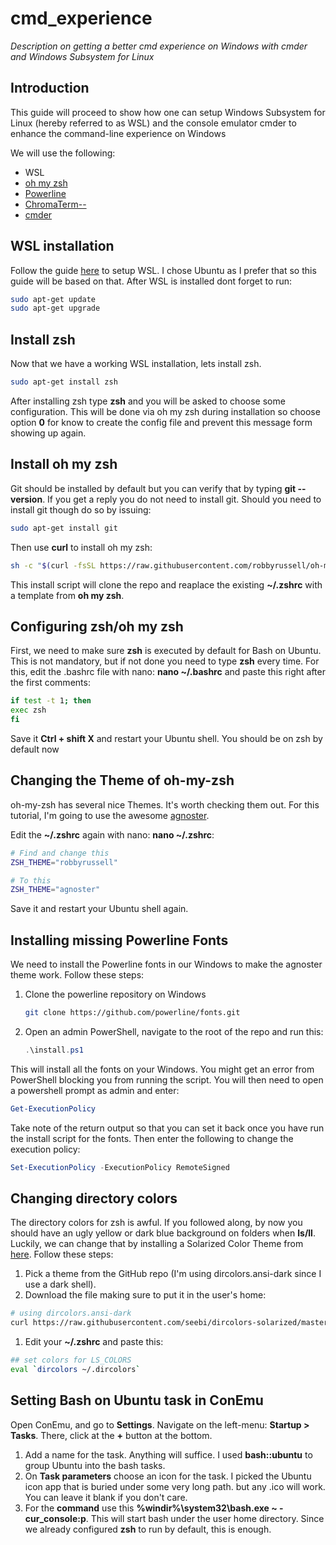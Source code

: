 # cmd_experience
*Description on getting a better cmd experience on Windows with cmder and Windows Subsystem for Linux*


## Introduction
This guide will proceed to show how one can setup Windows Subsystem for Linux (hereby referred to as WSL) and the console emulator cmder to enhance the command-line experience on Windows

We will use the following:
* WSL
* [oh my zsh](https://github.com/robbyrussell/oh-my-zsh)
* [Powerline](https://github.com/powerline/powerline)
* [ChromaTerm--](https://github.com/hSaria/ChromaTerm--)
* [cmder](https://github.com/cmderdev/cmder)

## WSL installation
Follow the guide [here](https://docs.microsoft.com/en-us/windows/wsl/install-win10) to setup WSL. I chose Ubuntu as I prefer that so this guide will be based on that.
After WSL is installed dont forget to run:
```bash
sudo apt-get update
sudo apt-get upgrade
```

## Install zsh
Now that we have a working WSL installation, lets install zsh.
```bash
sudo apt-get install zsh
```

After installing zsh type **zsh** and you will be asked to choose some configuration. This will be done via oh my zsh during installation so choose option **0** for know to create the config file and prevent this message form showing up again.

## Install oh my zsh
Git should be installed by default but you can verify that by typing **git --version**. If you get a reply you do not need to install git.
Should you need to install git though do so by issuing:
```bash
sudo apt-get install git
```

Then use **curl** to install oh my zsh:
```bash
sh -c "$(curl -fsSL https://raw.githubusercontent.com/robbyrussell/oh-my-zsh/master/tools/install.sh)"
```

This install script will clone the repo and reaplace the existing **~/.zshrc** with a template from **oh my zsh**.

## Configuring zsh/oh my zsh
First, we need to make sure **zsh** is executed by default for Bash on Ubuntu. This is not mandatory, but if not done you need to type **zsh** every time. For this, edit the .bashrc file with nano: **nano ~/.bashrc** and paste this right after the first comments:
```bash
if test -t 1; then
exec zsh
fi
```
Save it **Ctrl + shift X** and restart your Ubuntu shell. You should be on zsh by default now

## Changing the Theme of oh-my-zsh
oh-my-zsh has several nice Themes. It's worth checking them out. For this tutorial, I'm going to use the awesome [agnoster](https://github.com/agnoster/agnoster-zsh-theme).

Edit the **~/.zshrc** again with nano: **nano ~/.zshrc**:
```bash
# Find and change this
ZSH_THEME="robbyrussell"

# To this
ZSH_THEME="agnoster"
```
Save it and restart your Ubuntu shell again.

## Installing missing Powerline Fonts
We need to install the Powerline fonts in our Windows to make the agnoster theme work. Follow these steps:
1. Clone the powerline repository on Windows
    ```bash
    git clone https://github.com/powerline/fonts.git
    ```
1. Open an admin PowerShell, navigate to the root of the repo and run this:
    ```powershell
    .\install.ps1
    ```
This will install all the fonts on your Windows. You might get an error from PowerShell blocking you from running the script. You will then need to open a powershell prompt as admin and enter:
```powershell
Get-ExecutionPolicy
```
Take note of the return output so that you can set it back once you have run the install script for the fonts. Then enter the following to change the execution policy:
```powershell
Set-ExecutionPolicy -ExecutionPolicy RemoteSigned
```

## Changing directory colors
The directory colors for zsh is awful. If you followed along, by now you should have an ugly yellow or dark blue background on folders when **ls/ll**. Luckily, we can change that by installing a Solarized Color Theme from [here](https://github.com/seebi/dircolors-solarized). Follow these steps:
1. Pick a theme from the GitHub repo (I'm using dircolors.ansi-dark since I use a dark shell).
1. Download the file making sure to put it in the user's home:
```bash
# using dircolors.ansi-dark
curl https://raw.githubusercontent.com/seebi/dircolors-solarized/master/dircolors.ansi-dark --output ~/.dircolors
```
1. Edit your **~/.zshrc** and paste this:
```bash
## set colors for LS_COLORS
eval `dircolors ~/.dircolors`
```

## Setting Bash on Ubuntu task in ConEmu
Open ConEmu, and go to **Settings**. Navigate on the left-menu: **Startup > Tasks**. There, click at the **+** button at the bottom.
1. Add a name for the task. Anything will suffice. I used **bash::ubuntu** to group Ubuntu into the bash tasks.
1. On **Task parameters** choose an icon for the task. I picked the Ubuntu icon app that is buried under some very long path. but any .ico will work. You can leave it blank if you don't care.
1. For the **command** use this **%windir%\system32\bash.exe ~ -cur_console:p**. This will start bash under the user home directory. Since we already configured **zsh** to run by default, this is enough.
